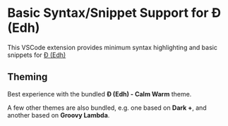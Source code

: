 # Basic Syntax/Snippet Support for Đ (Edh)

This VSCode extension provides minimum syntax highlighting and basic snippets
for [Đ (Edh)](https://github.com/e-wrks/edh)

## Theming

Best experience with the bundled **Đ (Edh) - Calm Warm** theme.

A few other themes are also bundled, e.g. one based on **Dark +**,
and another based on **Groovy Lambda**.
